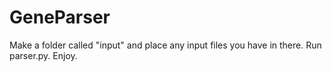 # GeneParser

Make a folder called "input" and place any input files you have in there. Run parser.py. Enjoy.
